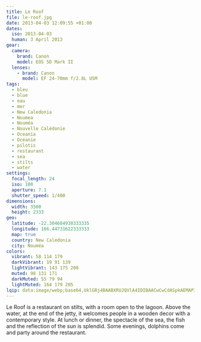 ```yaml
---
title: Le Roof
file: le-roof.jpg
date: 2013-04-03 12:09:55 +01:00
dates:
  iso: 2013-04-03
  human: 3 April 2013
gear:
  camera:
    brand: Canon
    model: EOS 5D Mark II
  lenses:
    - brand: Canon
      model: EF 24-70mm f/2.8L USM
tags:
  - bleu
  - blue
  - eau
  - mer
  - New Caledonia
  - Noumea
  - Nouméa
  - Nouvelle Calédonie
  - Oceania
  - Océanie
  - pilotis
  - restaurant
  - sea
  - stilts
  - water
settings:
  focal_length: 24
  iso: 100
  aperture: 7.1
  shutter_speed: 1/400
dimensions:
  width: 3500
  height: 2333
geo:
  latitude: -22.304684938333335
  longitude: 166.44731622333333
  map: true
  country: New Caledonia
  city: Nouméa
colors:
  vibrant: 58 114 179
  darkVibrant: 19 91 139
  lightVibrant: 143 175 208
  muted: 98 131 171
  darkMuted: 55 79 94
  lightMuted: 164 179 205
lqip: data:image/webp;base64,UklGRj4BAABXRUJQVlA4IDIBAACwCwCdASpkAEMAP3GgwVi0v6+jslTdU/AuCUAZv4cfPCwUiMkTJDSGaxTisAwnJYzfbN+h01u6Zlq62sK2YDGpU5FKZdhs/FD7gK02Ot8QlI+l97KqekgmFGMERpqFHogXu9rmZTYA/u4D9g7sKFqAQyTqp/sMpSEJYMal18nmov+d7ocL9ULRh6YMnAlGLQfom4DdaWqKyVv2u2Bmd0gI3tcxFXxSTKrIg+j6P7mYb5+859jSAxxZv4H8sRgpvi+v8VC04PL2Xps8LLu20Kc2gkJXMQMB11T48A/Jgvm5xUmIrcFiQfATnklTlckt3kbnqgZ4iCX1f2TCxctj/Pfml1pHDMSs1brxY9eAPxnwOpSIyyYioBbkNwAcD+/cbtgcY8S7ZN9rlKzXgzjFzmnYQAA=
---
```


Le Roof is a restaurant on stilts, with a room open to the lagoon. Above the water, at the end of the jetty, it welcomes people in a wooden decor with a contemporary style. At lunch or dinner, the spectacle of the sea, the fish and the reflection of the sun is splendid. Some evenings, dolphins come and party around the restaurant.
